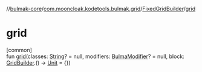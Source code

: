 //[bulmak-core](../../../index.md)/[com.mooncloak.kodetools.bulmak.grid](../index.md)/[FixedGridBuilder](index.md)/[grid](grid.md)

# grid

[common]\
fun [grid](grid.md)(classes: [String](https://kotlinlang.org/api/core/kotlin-stdlib/kotlin/-string/index.html)? = null, modifiers: [BulmaModifier](../../com.mooncloak.kodetools.bulmak.modifier/-bulma-modifier/index.md)? = null, block: [GridBuilder](../-grid-builder/index.md).() -&gt; [Unit](https://kotlinlang.org/api/core/kotlin-stdlib/kotlin/-unit/index.html) = {})
